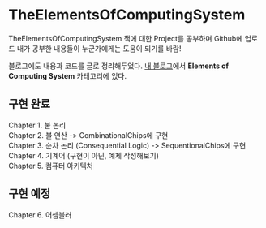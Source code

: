 # TheElementsOfComputingSystem
TheElementsOfComputingSystem 책에 대한 Project를 공부하며 Github에 업로드
내가 공부한 내용들이 누군가에게는 도움이 되기를 바람!

블로그에도 내용과 코드를 글로 정리해두었다.
[내 블로그](https://etst.tistory.com/)에서 **Elements of Computing System** 카테고리에 있다.

## 구현 완료
Chapter 1. 불 논리  
Chapter 2. 불 연산  -> CombinationalChips에 구현  
Chapter 3. 순차 논리 (Consequential Logic)  -> SequentionalChips에 구현  
Chapter 4. 기계어 (구현이 아닌, 예제 작성해보기)  
Chapter 5. 컴퓨터 아키텍처  

## 구현 예정  
Chapter 6. 어셈블러
